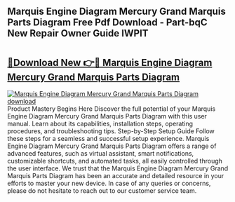 ## Marquis Engine Diagram Mercury Grand Marquis Parts Diagram Free Pdf Download - Part-bqC New Repair Owner Guide IWPIT

# <h2><a href="http://dfhsf2.blite.top/?on=Marquis+Engine+Diagram+Mercury+Grand+Marquis+Parts+Diagram">🔗Download New 👉🔴 Marquis Engine Diagram Mercury Grand Marquis Parts Diagram</a></h2>

[![Marquis Engine Diagram Mercury Grand Marquis Parts Diagram download](https://i.imgur.com/lujVjoI.png)](http://dfhsf2.blite.top/?on=Marquis+Engine+Diagram+Mercury+Grand+Marquis+Parts+Diagram)
Product Mastery Begins Here Discover the full potential of your Marquis Engine Diagram Mercury Grand Marquis Parts Diagram with this user manual. Learn about its capabilities, installation steps, operating procedures, and troubleshooting tips. Step-by-Step Setup Guide Follow these steps for a seamless and successful setup experience. Marquis Engine Diagram Mercury Grand Marquis Parts Diagram offers a range of advanced features, such as virtual assistant, smart notifications, customizable shortcuts, and automated tasks, all easily controlled through the user interface. We trust that the Marquis Engine Diagram Mercury Grand Marquis Parts Diagram has been an accurate and detailed resource in your efforts to master your new device. In case of any queries or concerns, please do not hesitate to reach out to our customer service team.
